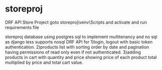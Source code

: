 # storeproj
DRF API Store Project
goto storeproj\venv\Scripts and activate and run requirements file

storeproj
database using postgres sql to implement multitenancy and no sql as django less supports nosql DRF API for
1)login, logout with basic token authentication. 
2)products list with sorting order by date and pagination having permissions of read only even if not authenticated.
3)adding products in cart with quantity and price showing price of each product total multiplied by price and total cart value.
